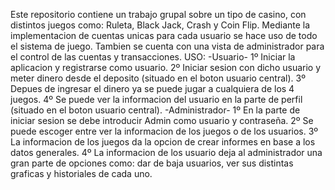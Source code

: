 Este repositorio contiene un trabajo grupal sobre un tipo de casino, con distintos juegos como: Ruleta, Black Jack, Crash y Coin Flip. Mediante la implementacion de cuentas unicas para cada usuario se hace uso de todo el sistema de juego. Tambien se cuenta con una vista de administrador para el control de las cuentas y transacciones.
USO:
-Usuario-
1º Iniciar la aplicacion y registrarse como usuario.
2º Iniciar sesion con dicho usuario y meter dinero desde el deposito (situado en el boton usuario central).
3º Depues de ingresar el dinero ya se puede jugar a cualquiera de los 4 juegos.
4º Se puede ver la informacion del usuario en la parte de perfil (situado en el boton usuario central).
-Administrador-
1º En la parte de iniciar sesion se debe introducir Admin como usuario y contraseña.
2º Se puede escoger entre ver la informacion de los juegos o de los usuarios.
3º La informacion de los juegos da la opcion de crear informes en base a los datos generales.
4º La informacion de los usuario deja al administrador una gran parte de opciones como: dar de baja usuarios, ver sus distintas graficas y historiales de cada uno. 
